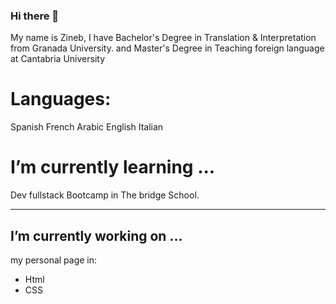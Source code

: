 ### Hi there 💟
My name is Zineb, I have Bachelor's Degree in Translation & Interpretation from Granada University.
and Master's Degree in Teaching foreign language at Cantabria University

# Languages:

Spanish
French
Arabic
English
Italian


# I’m currently learning ...

 Dev fullstack Bootcamp in The bridge School.  
 - - -

## I’m currently working on ...
my personal page in:  
* Html
* CSS


<!--
**zinGit-Dev/zinGit-Dev** is a ✨ _special_ ✨ repository because its `README.md` (this file) appears on your GitHub profile.

Here are some ideas to get you started:

- 🔭 I’m currently working on ...
- 🌱 I’m currently learning ...
- 👯 I’m looking to collaborate on ...
- 🤔 I’m looking for help with ...
- 💬 Ask me about ...
- 📫 How to reach me: ...
- 😄 Pronouns: ...
- ⚡ Fun fact: ...
-->
